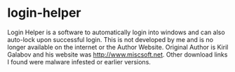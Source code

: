# login-helper
Login Helper is a software to automatically login into windows and can also auto-lock upon successful login. This is not developed by me and is no longer available on the internet or the Author Website. Original Author is Kiril Galabov and his website was http://www.miscsoft.net. Other download links I found were malware infested or earlier versions.
